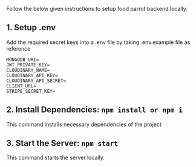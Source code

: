 Follow the below given instructions to setup food parrot backend locally.

## 1. Setup .env

Add the required secret keys into a .env file by taking .env.example file as reference

```
MONGODB_URI=
JWT_PRIVATE_KEY=
CLOUDINARY_NAME=
CLOUDINARY_API_KEY=
CLOUDINARY_API_SECRET=
CLIENT_URL=
STRIPE_SECRET_KEY=
```
## 2. Install Dependencies: `npm install or npm i`

This command installs necessary dependencies of the project

## 3. Start the Server: `npm start`

This command starts the server locally.




